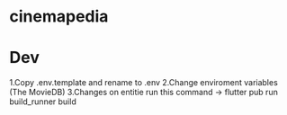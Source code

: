 # cinemapedia

# Dev

1.Copy .env.template and rename to .env
2.Change enviroment variables (The MovieDB)
3.Changes on entitie run this command -> flutter pub run build_runner build